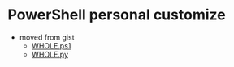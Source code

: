 # PowerShell personal customize

+ moved from gist
    + [WHOLE.ps1](https://gist.github.com/AWtnb/a51593d6198402068fa3d72d7b714137)
    + [WHOLE.py](https://gist.github.com/AWtnb/897165ab92f5ef75e954a6211463294e)